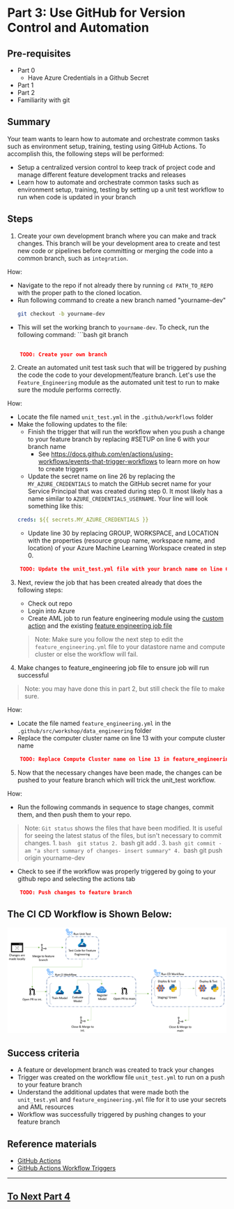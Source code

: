 
# Part 3: Use GitHub for Version Control and Automation

## Pre-requisites
- Part 0
    - Have Azure Credentials in a Github Secret 
- Part 1
- Part 2
- Familiarity with git

## Summary
Your team wants to learn how to automate and orchestrate common tasks such as environment setup, training, testing using GitHub Actions. To accomplish this, the following steps will be performed:
- Setup a centralized version control to keep track of project code and manage different feature development tracks and releases
- Learn how to automate and orchestrate common tasks such as environment setup, training, testing by setting up a unit test workflow to run when code is updated in your branch

## Steps
1. Create your own development branch where you can make and track changes. This branch will be your development area to create and test new code or pipelines before committing or merging the code into a common branch, such as ```integration```.

How: 
- Navigate to the repo if not already there by running ```cd PATH_TO_REPO``` with the proper path to the cloned location.
- Run following command to create a new branch named "yourname-dev"
    ```bash
    git checkout -b yourname-dev
    ```
- This will set the working branch to ```yourname-dev```. To check, run the following command:
        ```bash
    git branch
    ```
```json
    TODO: Create your own branch
```

2. Create an automated unit test task such that will be triggered by pushing the code the code to your development/feature branch. Let's use the ```Feature_Engineering``` module as the automated unit test to run to make sure the module performs correctly. 

How:
- Locate the file named ```unit_test.yml``` in the ```.github/workflows``` folder
- Make the following updates to the file:
    - Finish the trigger that will run the workflow when you push a change to your feature branch by replacing #SETUP on line 6 with your branch name
        - See https://docs.github.com/en/actions/using-workflows/events-that-trigger-workflows to learn more on how to create triggers
    - Update the secret name on line 26 by replacing the ```MY_AZURE_CREDENTIALS``` to match the GitHub secret name for your Service Principal that was created during step 0. It most likely has a name similar to ```AZURE_CREDENTIALS_USERNAME```. Your line will look something like this:
    ```yaml
    creds: ${{ secrets.MY_AZURE_CREDENTIALS }}
    ```
    - Update line 30 by replacing GROUP, WORKSPACE, and LOCATION with the properties (resource group name, workspace name, and location) of your Azure Machine Learning Workspace created in step 0.
```json
    TODO: Update the unit_test.yml file with your branch name on line 6, your secret name on line 26, and your Azure resources on line 30.
```

3. Next, review the job that has been created already that does the following steps:
    - Check out repo
    - Login into Azure
    - Create AML job to run feature engineering module using the [custom action](../../../.github/actions/aml-job-create/action.yaml) and the existing [feature engineering job file](../core/data_engineering/feature_engineering.yml)
    > Note: Make sure you follow the next step to edit the ```feature_engineering.yml``` file to your datastore name and compute cluster or else the workflow will fail.

4. Make changes to feature_engineering job file to ensure job will run successful
> Note: you may have done this in part 2, but still check the file to make sure.

How:
- Locate the file named ```feature_engineering.yml``` in the ```.github/src/workshop/data_engineering``` folder
- Replace the computer cluster name on line 13 with your compute cluster name
```json
    TODO: Replace Compute Cluster name on line 13 in feature_engineering.yml
```

5. Now that the necessary changes have been made, the changes can be pushed to your feature branch which will trick the unit_test workflow.

How:
- Run the following commands in sequence to stage changes, commit them, and then push them to your repo. 
> Note: ```Git status``` shows the files that have been modified. It is useful for seeing the latest status of the files, but isn't necessary to commit changes.
    1. ```bash 
        git status
    2. ```bash 
        git add .
    3. ```bash
        git commit -am "a short summary of changes- insert summary"
    4. ```bash
        git push origin yourname-dev
- Check to see if the workflow was properly triggered by going to your github repo and selecting the actions tab
```json
    TODO: Push changes to feature branch
```

## The CI CD Workflow is Shown Below:
![pipeline](images/part3cicd.png)

## Success criteria
- A feature or development branch was created to track your changes
- Trigger was created on the workflow file ```unit_test.yml``` to run on a push to your feature branch
- Understand the additional updates that were made both the ```unit_test.yml``` and ```feature_engineering.yml``` file for it to use your secrets and AML resources
- Workflow was successfully triggered by pushing changes to your feature branch

## Reference materials
- [GitHub Actions](https://github.com/features/actions)
- [GitHub Actions Workflow Triggers](https://docs.github.com/en/actions/using-workflows/events-that-trigger-workflows)

---

## [To Next Part 4](part_4.md)
